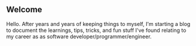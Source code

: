 ## Welcome

Hello. After years and years of keeping things to myself, I'm starting a blog to document the learnings, tips, tricks, and fun stuff I've found relating to my career as as software developer/programmer/engineer.
